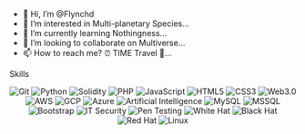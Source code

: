 - 👋 Hi, I’m @Flynchd
- 👀 I’m interested in Multi-planetary Species...
- 🌱 I’m currently learning Nothingness...
- 💞️ I’m looking to collaborate on Multiverse...
- 📫 How to reach me? ⏰ TIME Travel 🚀...



Skills
<p align="center">
  <img src="https://img.shields.io/badge/Git-%23181717.svg?logo=git&logoColor=white" alt="Git">
  <img src="https://img.shields.io/badge/Python-%2314354C.svg?logo=python&logoColor=white" alt="Python">
  <img src="https://img.shields.io/badge/Solidity-%23363636.svg?logo=solidity&logoColor=white" alt="Solidity">
  <img src="https://img.shields.io/badge/PHP-%23777BB4.svg?logo=php&logoColor=white" alt="PHP">
  <img src="https://img.shields.io/badge/JavaScript-%23F7DF1E.svg?logo=javascript&logoColor=black" alt="JavaScript">
  <img src="https://img.shields.io/badge/HTML5-%23E34F26.svg?logo=html5&logoColor=white" alt="HTML5">
  <img src="https://img.shields.io/badge/CSS3-%231572B6.svg?logo=css3&logoColor=white" alt="CSS3">
  <img src="https://img.shields.io/badge/Web%203.0-%23000000.svg?logo=web3.js&logoColor=white" alt="Web3.0">
  <img src="https://img.shields.io/badge/AWS-%23FF9900.svg?logo=amazon-aws&logoColor=white" alt="AWS">
  <img src="https://img.shields.io/badge/GCP-%234285F4.svg?logo=google-cloud&logoColor=white" alt="GCP">
  <img src="https://img.shields.io/badge/Azure-%230072C6.svg?logo=microsoft-azure&logoColor=white" alt="Azure">
  <img src="https://img.shields.io/badge/Artificial%20Intelligence-%23336595.svg?logo=python&logoColor=white" alt="Artificial Intelligence">
  <img src="https://img.shields.io/badge/MySQL-%234479A1.svg?logo=mysql&logoColor=white" alt="MySQL">
  <img src="https://img.shields.io/badge/MSSQL-%23CC2927.svg?logo=microsoft-sql-server&logoColor=white" alt="MSSQL">
  <img src="https://img.shields.io/badge/Bootstrap-%23563D7C.svg?logo=bootstrap&logoColor=white" alt="Bootstrap">
  <img src="https://img.shields.io/badge/IT%20Security-%23161616.svg?logo=security&logoColor=white" alt="IT Security">
  <img src="https://img.shields.io/badge/Pen%20Testing-%232196F3.svg?logo=security&logoColor=white" alt="Pen Testing">
  <img src="https://img.shields.io/badge/White%20Hat-%23404D59.svg?logo=security&logoColor=white" alt="White Hat">
  <img src="https://img.shields.io/badge/Black%20Hat-%23000000.svg?logo=security&logoColor=white" alt="Black Hat">
  <img src="https://img.shields.io/badge/Red%20Hat-%23EE0000.svg?logo=red-hat&logoColor=white" alt="Red Hat">
  <img src="https://img.shields.io/badge/Linux-%23FCC624.svg?logo=linux&logoColor=white" alt="Linux">
</p>

<!---
Flynchd/Flynchd is a ✨ special ✨ repository because its `README.md` (this file) appears on your GitHub profile.
You can click the Preview link to take a look at your changes.
--->
